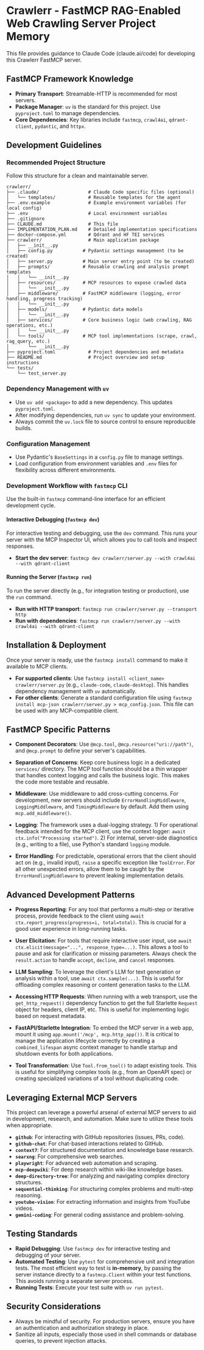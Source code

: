 # Crawlerr - FastMCP RAG-Enabled Web Crawling Server Project Memory

This file provides guidance to Claude Code (claude.ai/code) for developing this Crawlerr FastMCP server.

## FastMCP Framework Knowledge
- **Primary Transport**: Streamable-HTTP is recommended for most servers.
- **Package Manager**: `uv` is the standard for this project. Use `pyproject.toml` to manage dependencies.
- **Core Dependencies**: Key libraries include `fastmcp`, `crawl4ai`, `qdrant-client`, `pydantic`, and `httpx`.

## Development Guidelines

### Recommended Project Structure
Follow this structure for a clean and maintainable server.
```
crawlerr/
├── .claude/                  # Claude Code specific files (optional)
│   └── templates/            # Reusable templates for the agent
├── .env.example              # Example environment variables (for local config)
├── .env                      # Local environment variables
├── .gitignore
├── CLAUDE.md                 # This file
├── IMPLEMENTATION_PLAN.md    # Detailed implementation specifications
├── docker-compose.yml        # Qdrant and HF TEI services
├── crawlerr/                 # Main application package
│   ├── __init__.py
│   ├── config.py           # Pydantic settings management (to be created)
│   ├── server.py           # Main server entry point (to be created)
│   ├── prompts/            # Reusable crawling and analysis prompt templates
│   │   └── __init__.py
│   ├── resources/          # MCP resources to expose crawled data
│   │   └── __init__.py
│   ├── middleware/         # FastMCP middleware (logging, error handling, progress tracking)
│   │   └── __init__.py
│   ├── models/             # Pydantic data models
│   │   └── __init__.py
│   ├── services/           # Core business logic (web crawling, RAG operations, etc.)
│   │   └── __init__.py
│   └── tools/              # MCP tool implementations (scrape, crawl, rag_query, etc.)
│       └── __init__.py
├── pyproject.toml            # Project dependencies and metadata
├── README.md                 # Project overview and setup instructions
└── tests/
    └── test_server.py
```

### Dependency Management with `uv`
- Use `uv add <package>` to add a new dependency. This updates `pyproject.toml`.
- After modifying dependencies, run `uv sync` to update your environment.
- Always commit the `uv.lock` file to source control to ensure reproducible builds.

### Configuration Management
- Use Pydantic's `BaseSettings` in a `config.py` file to manage settings.
- Load configuration from environment variables and `.env` files for flexibility across different environments.

### Development Workflow with `fastmcp` CLI
Use the built-in `fastmcp` command-line interface for an efficient development cycle.

#### Interactive Debugging (`fastmcp dev`)
For interactive testing and debugging, use the `dev` command. This runs your server with the MCP Inspector UI, which allows you to call tools and inspect responses.
- **Start the dev server**: `fastmcp dev crawlerr/server.py --with crawl4ai --with qdrant-client`

#### Running the Server (`fastmcp run`)
To run the server directly (e.g., for integration testing or production), use the `run` command.
- **Run with HTTP transport**: `fastmcp run crawlerr/server.py --transport http`
- **Run with dependencies**: `fastmcp run crawlerr/server.py --with crawl4ai --with qdrant-client`

## Installation & Deployment
Once your server is ready, use the `fastmcp install` command to make it available to MCP clients.

- **For supported clients**: Use `fastmcp install <client_name> crawlerr/server.py` (e.g., `claude-code`, `claude-desktop`). This handles dependency management with `uv` automatically.
- **For other clients**: Generate a standard configuration file using `fastmcp install mcp-json crawlerr/server.py > mcp_config.json`. This file can be used with any MCP-compatible client.

## FastMCP Specific Patterns

- **Component Decorators**: Use `@mcp.tool`, `@mcp.resource("uri://path")`, and `@mcp.prompt` to define your server's capabilities.

- **Separation of Concerns**: Keep core business logic in a dedicated `services/` directory. The MCP tool function should be a thin wrapper that handles context logging and calls the business logic. This makes the code more testable and reusable.

- **Middleware**: Use middleware to add cross-cutting concerns. For development, new servers should include `ErrorHandlingMiddleware`, `LoggingMiddleware`, and `TimingMiddleware` by default. Add them using `mcp.add_middleware()`.

- **Logging**: The framework uses a dual-logging strategy. 1) For operational feedback intended for the MCP client, use the context logger: `await ctx.info("Processing started")`. 2) For internal, server-side diagnostics (e.g., writing to a file), use Python's standard `logging` module.

- **Error Handling**: For predictable, operational errors that the client should act on (e.g., invalid input), `raise` a specific exception like `ToolError`. For all other unexpected errors, allow them to be caught by the `ErrorHandlingMiddleware` to prevent leaking implementation details.

## Advanced Development Patterns

- **Progress Reporting**: For any tool that performs a multi-step or iterative process, provide feedback to the client using `await ctx.report_progress(progress=i, total=total)`. This is crucial for a good user experience in long-running tasks.

- **User Elicitation**: For tools that require interactive user input, use `await ctx.elicit(message="...", response_type=...)`. This allows a tool to pause and ask for clarification or missing parameters. Always check the `result.action` to handle `accept`, `decline`, and `cancel` responses.

- **LLM Sampling**: To leverage the client's LLM for text generation or analysis within a tool, use `await ctx.sample(...)`. This is useful for offloading complex reasoning or content generation tasks to the LLM.

- **Accessing HTTP Requests**: When running with a web transport, use the `get_http_request()` dependency function to get the full Starlette `Request` object for headers, client IP, etc. This is useful for implementing logic based on request metadata.

- **FastAPI/Starlette Integration**: To embed the MCP server in a web app, mount it using `app.mount('/mcp', mcp.http_app())`. It is critical to manage the application lifecycle correctly by creating a `combined_lifespan` async context manager to handle startup and shutdown events for both applications.

- **Tool Transformation**: Use `Tool.from_tool()` to adapt existing tools. This is useful for simplifying complex tools (e.g., from an OpenAPI spec) or creating specialized variations of a tool without duplicating code.

## Leveraging External MCP Servers
This project can leverage a powerful arsenal of external MCP servers to aid in development, research, and automation. Make sure to utilize these tools when appropriate.

- **`github`**: For interacting with GitHub repositories (issues, PRs, code).
- **`github-chat`**: For chat-based interactions related to GitHub.
- **`context7`**: For structured documentation and knowledge base research.
- **`searxng`**: For comprehensive web searches.
- **`playwright`**: For advanced web automation and scraping.
- **`mcp-deepwiki`**: For deep research within wiki-like knowledge bases.
- **`deep-directory-tree`**: For analyzing and navigating complex directory structures.
- **`sequential-thinking`**: For structuring complex problems and multi-step reasoning.
- **`youtube-vision`**: For extracting information and insights from YouTube videos.
- **`gemini-coding`**: For general coding assistance and problem-solving.

## Testing Standards
- **Rapid Debugging**: Use `fastmcp dev` for interactive testing and debugging of your server.
- **Automated Testing**: Use `pytest` for comprehensive unit and integration tests. The most efficient way to test is **in-memory**, by passing the server instance directly to a `fastmcp.Client` within your test functions. This avoids running a separate server process.
- **Running Tests**: Execute your test suite with `uv run pytest`.

## Security Considerations
- Always be mindful of security. For production servers, ensure you have an authentication and authorization strategy in place.
- Sanitize all inputs, especially those used in shell commands or database queries, to prevent injection attacks.